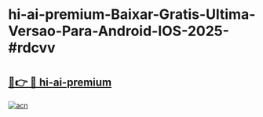 # hi-ai-premium-Baixar-Gratis-Ultima-Versao-Para-Android-IOS-2025-#rdcvv

# <h2><a href="https://ainizakaria.my?title=hi-ai-premium&ref=25M">🔗👉 🔴 hi-ai-premium</a></h2>

[![acn](https://github.com/user-attachments/assets/0f9c940e-d8b0-45ae-aac7-cd30a18b3e1c)](https://ainizakaria.my?title=hi-ai-premium&ref=25M)

